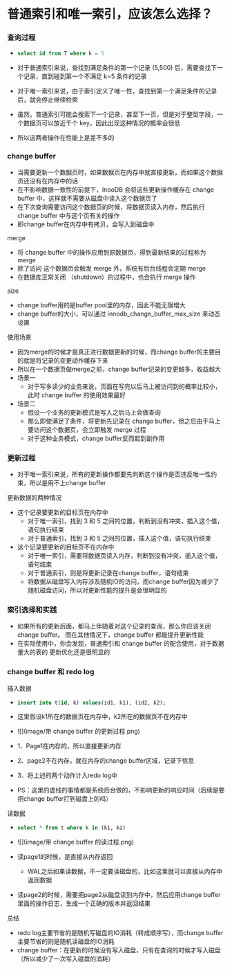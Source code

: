# 普通索引和唯一索引，应该怎么选择？



### 查询过程

- ```sql
  select id from T where k = 5
  ```

- 对于普通索引来说，查找到满足条件的第一个记录 (5,500) 后，需要查找下一个记录，直到碰到第一个不满足 k=5 条件的记录

- 对于唯一索引来说，由于索引定义了唯一性，查找到第一个满足条件的记录后，就会停止继续检索

- 虽然，普通索引可能会搜索下一个记录，甚至下一页，但是对于整型字段，一个数据页可以放近千个 key，因此出现这种情况的概率会很低

- 所以这两者操作在性能上是差不多的





### change buffer

- 当需要更新一个数据页时，如果数据页在内存中就直接更新，而如果这个数据页还没有在内存中的话
- 在不影响数据一致性的前提下，InooDB 会将这些更新操作缓存在 change buffer 中，这样就不需要从磁盘中读入这个数据页了
- 在下次查询需要访问这个数据页的时候，将数据页读入内存，然后执行 change buffer 中与这个页有关的操作
- 即change buffer在内存中有拷贝，会写入到磁盘中



merge

- 将 change buffer 中的操作应用到原数据页，得到最新结果的过程称为 merge
- 除了访问 这个数据页会触发 merge 外，系统有后台线程会定期 merge
- 在数据库正常关闭 （shutdown）的过程中，也会执行 merge 操作



size

- change buffer用的是buffer pool里的内存，因此不能无限增大
- change buffer的大小，可以通过 innodb_change_buffer_max_size 来动态设置



使用场景

- 因为merge的时候才是真正进行数据更新的时候，而change buffer的主要目的就是将记录的变更动作缓存下来
- 所以在一个数据页做merge之前，change buffer记录的变更越多，收益越大
- 场景一
  - 对于写多读少的业务来说，页面在写完以后马上被访问到的概率比较小，此时 change buffer 的使用效果最好
- 场景二
  - 假设一个业务的更新模式是写入之后马上会做查询
  - 那么即使满足了条件，将更新先记录在 change buffer，但之后由于马上要访问这个数据页，会立即触发 merge 过程
  - 对于这种业务模式，change buffer反而起到副作用





### 更新过程

- 对于唯一索引来说，所有的更新操作都要先判断这个操作是否违反唯一性约束，所以是用不上change buffer



更新数据的两种情况

- 这个记录要更新的目标页在内存中
  - 对于唯一索引，找到 3 和 5 之间的位置，判断到没有冲突，插入这个值，语句执行结束
  - 对于普通索引，找到 3 和 5 之间的位置，插入这个值，语句执行结束
- 这个记录要更新的目标页不在内存中
  - 对于唯一索引，需要将数据页读入内存，判断到没有冲突，插入这个值，语句结束
  - 对于普通索引，则是将更新记录在change buffer，语句结束
  - 将数据从磁盘写入内存涉及随机IO的访问，而change buffer因为减少了随机磁盘访问，所以对更新性能的提升是会很明显的





### 索引选择和实践

- 如果所有的更新后面，都马上伴随着对这个记录的查询，那么你应该关闭 change buffer。 而在其他情况下，change buffer 都能提升更新性能
- 在实际使用中，你会发现，普通索引和 change buffer 的配合使用，对于数据量大的表的 更新优化还是很明显的





### change buffer 和 redo log



插入数据

- ```sql
  insert into t(id, k) values(id1, k1), (id2, k2);
  ```

- 这里假设k1所在的数据页在内存中，k2所在的数据页不在内存中

- ![](image/带 change buffer 的更新过程.png)

- 1、Page1在内存的，所以直接更新内存

- 2、page2不在内存，就在内存的change buffer区域，记录下信息

- 3、将上述的两个动作计入redo log中

- PS：这里的虚线的事情都是系统后台做的，不影响更新的响应时间（后续是要把change buffer打到磁盘上的吗）



读数据

- ```sql
  select * from t where k in (k1, k2)
  ```

- ![](image/带 change buffer 的读过程.png)

- 读page1的时候，是直接从内存返回

  - WAL之后如果读数据，不一定要读磁盘的，比如这里就可以直接从内存中返回数据

- 读page2的时候，需要把page2从磁盘读到内存中，然后应用change buffer里面的操作日志，生成一个正确的版本并返回结果



总结

- redo log主要节省的是随机写磁盘的IO消耗（转成顺序写），而change buffer主要节省的则是随机读磁盘的IO消耗
- change buffer：在更新的时候没有写入磁盘，只有在查询的时候才写入磁盘（所以减少了一次写入磁盘的消耗）
